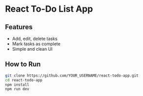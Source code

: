 # React To-Do List App

## Features
- Add, edit, delete tasks
- Mark tasks as complete
- Simple and clean UI

## How to Run

```bash
git clone https://github.com/YOUR_USERNAME/react-todo-app.git
cd react-todo-app
npm install
npm run dev
